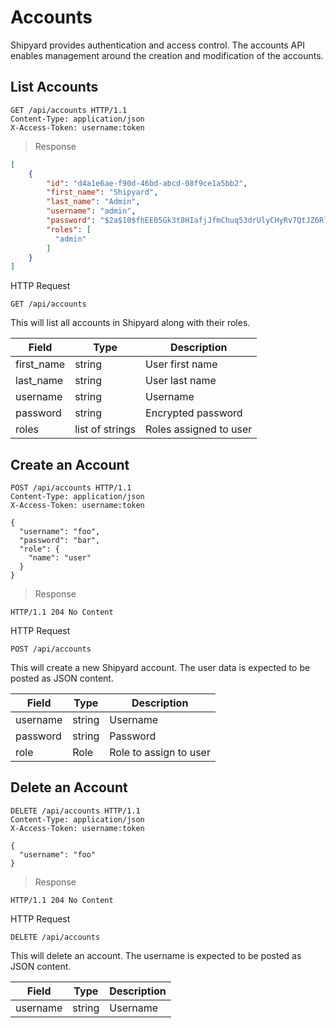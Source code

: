 # Accounts
Shipyard provides authentication and access control.  The accounts API enables management around the creation and modification of the accounts.

## List Accounts

```http
GET /api/accounts HTTP/1.1
Content-Type: application/json
X-Access-Token: username:token
```

> Response

```json
[
    {
        "id": "d4a1e6ae-f90d-46bd-abcd-08f9ce1a5bb2",
        "first_name": "Shipyard",
        "last_name": "Admin",
        "username": "admin",
        "password": "$2a$10$fhEE05Gk3t8HIafjJfmChuq53drUlyCHyRv7QtJZ6Rl8szHS54432",
        "roles": [
          "admin"
        ]
    }
]
```

HTTP Request

`GET /api/accounts`

This will list all accounts in Shipyard along with their roles.  

Field | Type | Description
-----|-----|-----
first_name | string | User first name
last_name | string | User last name
username | string | Username
password | string | Encrypted password
roles | list of strings | Roles assigned to user

## Create an Account

```http
POST /api/accounts HTTP/1.1
Content-Type: application/json
X-Access-Token: username:token

{
  "username": "foo",
  "password": "bar",
  "role": {
    "name": "user"
  }
}
```

> Response

```http
HTTP/1.1 204 No Content
```

HTTP Request

`POST /api/accounts`

This will create a new Shipyard account.  The user data is expected to be posted as JSON content.

Field | Type | Description
-----|-----|-----
username | string | Username
password | string | Password
role| Role | Role to assign to user

## Delete an Account

```http
DELETE /api/accounts HTTP/1.1
Content-Type: application/json
X-Access-Token: username:token

{
  "username": "foo"
}
```

> Response

```http
HTTP/1.1 204 No Content
```

HTTP Request

`DELETE /api/accounts`

This will delete an account.  The username is expected to be posted as JSON content.

Field | Type | Description
-----|-----|-----
username | string | Username
